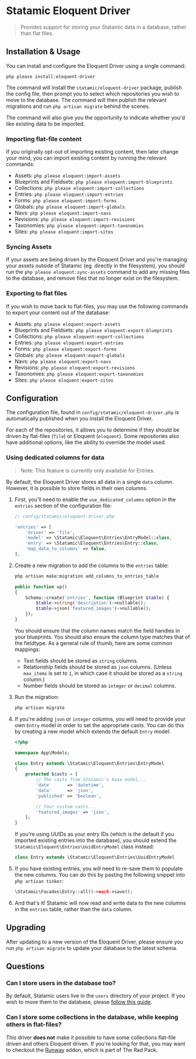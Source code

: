 # Statamic Eloquent Driver

<!-- statamic:hide -->

> Provides support for storing your Statamic data in a database, rather than flat files.

<!-- /statamic:hide -->

## Installation & Usage

You can install and configure the Eloquent Driver using a single command:

```
php please install:eloquent-driver
```

The command will install the `statamic/eloquent-driver` package, publish the config file, then prompt you to select which repositories you wish to move to the database. The command will then publish the relevant migrations and run `php artisan migrate` behind the scenes.

The command will also give you the opportunity to indicate whether you'd like existing data to be imported.

### Importing flat-file content

If you originally opt-out of importing existing content, then later change your mind, you can import existing content by running the relevant commands:

- Assets: `php please eloquent:import-assets`
- Blueprints and Fieldsets: `php please eloquent:import-blueprints`
- Collections: `php please eloquent:import-collections`
- Entries: `php please eloquent:import-entries`
- Forms: `php please eloquent:import-forms`
- Globals: `php please eloquent:import-globals`
- Navs: `php please eloquent:import-navs`
- Revisions: `php please eloquent:import-revisions`
- Taxonomies: `php please eloquent:import-taxonomies`
- Sites: `php please eloquent:import-sites`

### Syncing Assets

If your assets are being driven by the Eloquent Driver and you're managing your assets outside of Statamic (eg. directly in the filesystem), you should run the `php please eloquent:sync-assets` command to add any missing files to the database, and remove files that no longer exist on the filesystem.

### Exporting to flat files

If you wish to move back to flat-files, you may use the following commands to export your content out of the database:

- Assets: `php please eloquent:export-assets`
- Blueprints and Fieldsets: `php please eloquent:export-blueprints`
- Collections: `php please eloquent:export-collections`
- Entries: `php please eloquent:export-entries`
- Forms: `php please eloquent:export-forms`
- Globals: `php please eloquent:export-globals`
- Navs: `php please eloquent:export-navs`
- Revisions: `php please eloquent:export-revisions`
- Taxonomies: `php please eloquent:export-taxonomies`
- Sites: `php please eloquent:export-sites`

## Configuration

The configuration file, found in `config/statamic/eloquent-driver.php` is automatically published when you install the Eloquent Driver. 

For each of the repositories, it allows you to determine if they should be driven by flat-files (`file`) or Eloquent (`eloquent`). Some repositories also have additional options, like the ability to override the model used.

### Using dedicated columns for data

> Note: This feature is currently only available for Entries.

By default, the Eloquent Driver stores all data in a single `data` column. However, it is possible to store fields in their own columns. 

1. First, you'll need to enable the `use_dedicated_columns` option in the `entries` section of the configuration file:

    ```php
    // config/statamic/eloquent-driver.php
    
    'entries' => [
        'driver' => 'file',
        'model' => \Statamic\Eloquent\Entries\EntryModel::class,
        'entry' => \Statamic\Eloquent\Entries\Entry::class,
        'map_data_to_columns' => false,
    ],
    ```

2. Create a new migration to add the columns to the `entries` table:
    ```bash
    php artisan make:migration add_columns_to_entries_table
    ```
    
    ```php
    public function up()
    {
        Schema::create('entries', function (Blueprint $table) {
            $table->string('description')->nullable();
            $table->json('featured_images')->nullable();
        });
    }
    ```
    
    You should ensure that the column names match the field handles in your blueprints. You should also ensure the column type matches that of the fieldtype. As a general rule of thumb, here are some common mappings:

   * Text fields should be stored as `string` columns.
   * Relationship fields should be stored as `json` columns. (Unless `max_items` is set to `1`, in which case it should be stored as a `string` column.)
   * Number fields should be stored as `integer` or `decimal` columns.

3. Run the migration:
    ```bash
    php artisan migrate
    ```

4. If you're adding `json` or `integer` columns, you will need to provide your own `Entry` model in order to set the appropriate casts. You can do this by creating a new model which extends the default `Entry` model:
    ```php
    <?php
    
    namespace App\Models;
    
    class Entry extends \Statamic\Eloquent\Entries\EntryModel
    {
        protected $casts = [
            // The casts from Statamic's base model...
            'date'      => 'datetime',
            'data'      => 'json',
            'published' => 'boolean',
    
            // Your custom casts...
            'featured_images' => 'json',
        ];
    }
    ```
    
    If you're using UUIDs as your entry IDs (which is the default if you imported existing entries into the database), you should extend the `Statamic\Eloquent\Entries\UuidEntryModel` class instead:
    
    ```php
    class Entry extends \Statamic\Eloquent\Entries\UuidEntryModel
    ```

5. If you have existing entries, you will need to re-save them to populate the new columns. You can do this by pasting the following snippet into `php artisan tinker`:
    ```php
    \Statamic\Facades\Entry::all()->each->save();
    ```

6. And that's it! Statamic will now read and write data to the new columns in the `entries` table, rather than the `data` column.

## Upgrading

After updating to a new version of the Eloquent Driver, please ensure you run `php artisan migrate` to update your database to the latest schema.

## Questions

### Can I store users in the database too?

By default, Statamic users live in the `users` directory of your project. If you wish to move them to the database, please [follow this guide](https://statamic.dev/tips/storing-users-in-a-database). 

### Can I store some collections in the database, while keeping others in flat-files?

This driver **does not** make it possible to have some collections flat-file driven and others Eloquent driven. If you're looking for that, you may want to checkout the [Runway](https://statamic.com/addons/rad-pack/runway) addon, which is part of The Rad Pack.
